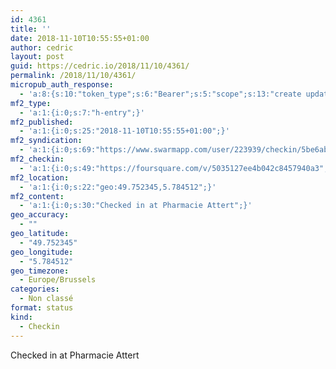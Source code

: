 ```yaml
---
id: 4361
title: ''
date: 2018-11-10T10:55:55+01:00
author: cedric
layout: post
guid: https://cedric.io/2018/11/10/4361/
permalink: /2018/11/10/4361/
micropub_auth_response:
  - 'a:8:{s:10:"token_type";s:6:"Bearer";s:5:"scope";s:13:"create update";s:2:"me";s:18:"https://cedric.io/";s:9:"issued_by";s:45:"https://cedric.io/wp-json/indieauth/1.0/token";s:9:"client_id";s:27:"https://ownyourswarm.p3k.io";s:9:"issued_at";i:1542116264;s:4:"user";i:1;s:13:"last_accessed";i:1542116312;}'
mf2_type:
  - 'a:1:{i:0;s:7:"h-entry";}'
mf2_published:
  - 'a:1:{i:0;s:25:"2018-11-10T10:55:55+01:00";}'
mf2_syndication:
  - 'a:1:{i:0;s:69:"https://www.swarmapp.com/user/223939/checkin/5be6ab2bfd16bb002c7f43fc";}'
mf2_checkin:
  - 'a:1:{i:0;s:49:"https://foursquare.com/v/5035127ee4b042c8457940a3";}'
mf2_location:
  - 'a:1:{i:0;s:22:"geo:49.752345,5.784512";}'
mf2_content:
  - 'a:1:{i:0;s:30:"Checked in at Pharmacie Attert";}'
geo_accuracy:
  - ""
geo_latitude:
  - "49.752345"
geo_longitude:
  - "5.784512"
geo_timezone:
  - Europe/Brussels
categories:
  - Non classé
format: status
kind:
  - Checkin
---
```

Checked in at Pharmacie Attert
